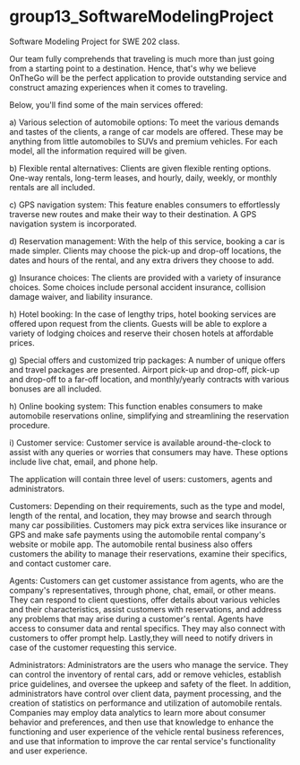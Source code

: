 # group13_SoftwareModelingProject
Software Modeling Project for SWE 202 class.

Our team fully comprehends that traveling is much more than just going from a starting point to a destination. Hence, that's why we believe OnTheGo will be the perfect  application to provide outstanding service and construct amazing experiences when it comes to traveling.

Below, you'll find some of the main services offered: 


a) Various selection of automobile options: To meet the various demands and tastes of the clients, a range of car models are offered. These may be anything from little automobiles to SUVs and premium vehicles. For each model, all the information required will be given. 

b) Flexible rental alternatives: Clients are given flexible renting options. One-way rentals, long-term leases, and hourly, daily, weekly, or monthly rentals are all included. 

c) GPS navigation system: This feature enables consumers to effortlessly traverse new routes and make their way to their destination. A GPS navigation system is incorporated. 

d) Reservation management: With the help of this service, booking a car is made simpler. Clients may choose the pick-up and drop-off locations, the dates and hours of the rental, and any extra drivers they choose to add. 

g) Insurance choices: The clients are provided with a variety of insurance choices. Some choices include personal accident insurance, collision damage waiver, and liability insurance. 

h) Hotel booking: In the case of lengthy trips, hotel booking services are offered upon request from the clients. Guests will be able to explore a variety of lodging choices and reserve their chosen hotels at affordable prices. 

g) Special offers and customized trip packages: A number of unique offers and travel packages are presented. Airport pick-up and drop-off, pick-up and drop-off to a far-off location, and monthly/yearly contracts with various bonuses are all included.

h) Online booking system: This function enables consumers to make automobile reservations online, simplifying and streamlining the reservation procedure. 

i) Customer service: Customer service is available around-the-clock to assist with any queries or worries that consumers may have. These options include live chat, email, and phone help.

The application will contain three level of users: customers, agents and administrators.

   Customers:
Depending on their requirements, such as the type and model, length of the rental, and location, they may browse and search through many car possibilities. Customers may pick extra services like insurance or GPS and make safe payments using the automobile rental company's website or mobile app. The automobile rental business also offers customers the ability to manage their reservations, examine their specifics, and contact customer care.

   Agents:
Customers can get customer assistance from agents, who are the company's representatives, through phone, chat, email, or other means. They can respond to client questions, offer details about various vehicles and their characteristics, assist customers with reservations, and address any problems that may arise during a customer's rental. Agents have access to consumer data and rental specifics. They may also connect with customers to offer prompt help. Lastly,they will need to notify drivers in case of the customer requesting this service.

   Administrators:
Administrators are the users who manage the service. They can control the inventory of rental cars, add or remove vehicles, establish price guidelines, and oversee the upkeep and safety of the fleet. In addition, administrators have control over client data, payment processing, and the creation of statistics on performance and utilization of automobile rentals. Companies may employ data analytics to learn more about consumer behavior and preferences, and then use that knowledge to enhance the functioning and user experience of the vehicle rental business references, and use that information to improve the car rental service's functionality and user experience.
